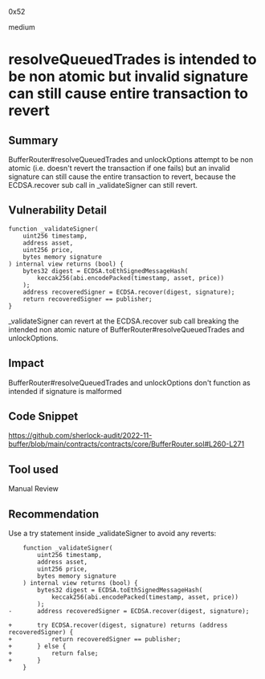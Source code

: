 0x52

medium

# resolveQueuedTrades is intended to be non atomic but invalid signature can still cause entire transaction to revert

## Summary

BufferRouter#resolveQueuedTrades and unlockOptions attempt to be non atomic (i.e. doesn't revert the transaction if one fails) but an invalid signature can still cause the entire transaction to revert, because the ECDSA.recover sub call in _validateSigner can still revert.

## Vulnerability Detail

    function _validateSigner(
        uint256 timestamp,
        address asset,
        uint256 price,
        bytes memory signature
    ) internal view returns (bool) {
        bytes32 digest = ECDSA.toEthSignedMessageHash(
            keccak256(abi.encodePacked(timestamp, asset, price))
        );
        address recoveredSigner = ECDSA.recover(digest, signature);
        return recoveredSigner == publisher;
    }

_validateSigner can revert at the ECDSA.recover sub call breaking the intended non atomic nature of BufferRouter#resolveQueuedTrades and unlockOptions.

## Impact

BufferRouter#resolveQueuedTrades and unlockOptions don't function as intended if signature is malformed

## Code Snippet

https://github.com/sherlock-audit/2022-11-buffer/blob/main/contracts/contracts/core/BufferRouter.sol#L260-L271

## Tool used

Manual Review

## Recommendation

Use a try statement inside _validateSigner to avoid any reverts:

        function _validateSigner(
            uint256 timestamp,
            address asset,
            uint256 price,
            bytes memory signature
        ) internal view returns (bool) {
            bytes32 digest = ECDSA.toEthSignedMessageHash(
                keccak256(abi.encodePacked(timestamp, asset, price))
            );
    -       address recoveredSigner = ECDSA.recover(digest, signature);

    +       try ECDSA.recover(digest, signature) returns (address recoveredSigner) {
    +           return recoveredSigner == publisher;
    +       } else {
    +           return false;
    +       }
        }
